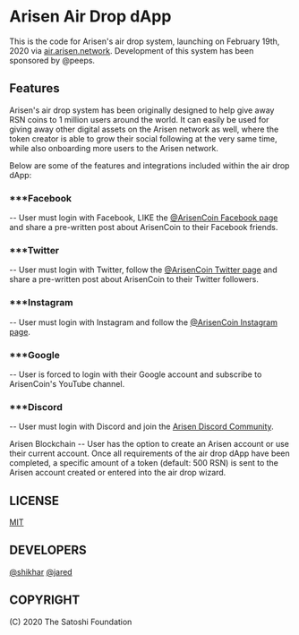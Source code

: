 # Arisen Air Drop dApp
This is the code for Arisen's air drop system, launching on February 19th, 2020 via [air.arisen.network](https://air.arisen.network). Development of this system has been sponsored by @peeps.

## Features
Arisen's air drop system has been originally designed to help give away RSN coins to 1 million users around the world.
It can easily be used for giving away other digital assets on the Arisen network as well, where the token creator is able to grow their social following at the very same time, while also onboarding more users to the Arisen network.

Below are some of the features and integrations included within the air drop dApp:

### ***Facebook
-- User must login with Facebook, LIKE the [@ArisenCoin Facebook page](https://facebook.com/#) and share a pre-written post about ArisenCoin to their Facebook friends.

### ***Twitter
-- User must login with Twitter, follow the [@ArisenCoin Twitter page](https://twitter.com/arisencoin) and share a pre-written post about ArisenCoin to their Twitter followers.

### ***Instagram
-- User must login with Instagram and follow the [@ArisenCoin Instagram page](https://instagram.com/arisencoin).

### ***Google
-- User is forced to login with their Google account and subscribe to ArisenCoin's YouTube channel.

### ***Discord
-- User must login with Discord and join the [Arisen Discord Community](https://discord.com).

Arisen Blockchain
-- User has the option to create an Arisen account or use their current account. Once all requirements of the air drop dApp have been completed, a specific amount of a token (default: 500 RSN) is sent to the Arisen account created or entered into the air drop wizard.

## LICENSE
[MIT](LICENSE.md)

## DEVELOPERS
[@shikhar](shikhar@arisen.network)
[@jared](jared@arisen.network)

## COPYRIGHT
(C) 2020 The Satoshi Foundation